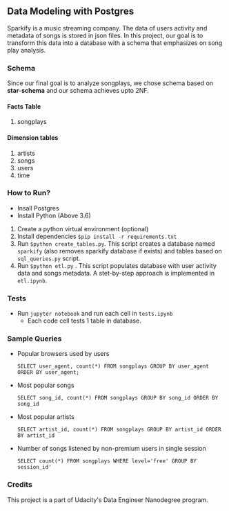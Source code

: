## Data Modeling with Postgres

Sparkify is a music streaming company. The data of users activity and metadata of songs is stored in json files. In this project, our goal is to transform this data into a database with a schema that emphasizes on song play analysis.

### Schema

Since our final goal is to analyze songplays, we chose schema based on **star-schema** and our schema achieves upto 2NF.

#### Facts Table

1.  songplays

#### Dimension tables

1.  artists
2.  songs
3.  users
4.  time

### How to Run?

- Insall Postgres
- Install Python (Above 3.6)

1. Create a python virtual environment (optional)
2. Install dependencies `$pip install -r requirements.txt`
3. Run `$python create_tables.py`. This script creates a database named `sparkify` (also removes sparkify database if exists) and tables based on `sql_queries.py` script.
4. Run `$python etl.py` . This script populates database with user activity data and songs metadata. A stet-by-step approach is implemented in `etl.ipynb`.

### Tests

- Run `jupyter notebook` and run each cell in `tests.ipynb`
  - Each code cell tests 1 table in database.

### Sample Queries

- Popular browsers used by users

  `SELECT user_agent, count(*) FROM songplays GROUP BY user_agent ORDER BY user_agent;`

- Most popular songs

  `SELECT song_id, count(*) FROM songplays GROUP BY song_id ORDER BY song_id`

- Most popular artists

  `SELECT artist_id, count(*) FROM songplays GROUP BY artist_id ORDER BY artist_id`

- Number of songs listened by non-premium users in single session

  `SELECT count(*) FROM songplays WHERE level='free' GROUP BY session_id'`

### Credits

This project is a part of Udacity's Data Engineer Nanodegree program.

